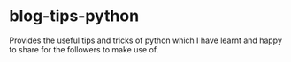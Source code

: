 # blog-tips-python
Provides the useful tips and tricks of python which I have learnt and happy to share for the followers to make use of.
